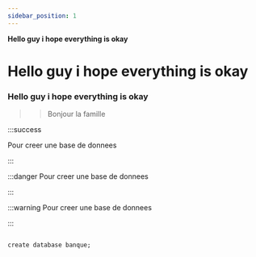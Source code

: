 ```yaml
---
sidebar_position: 1
---
```

**Hello guy i hope everything is okay**
# Hello guy i hope everything is okay
### Hello guy i hope everything is okay

>>Bonjour la famille



:::success

Pour creer une base de donnees 

:::

:::danger
Pour creer une base de donnees 

:::

:::warning
Pour creer une base de donnees 

:::


```

create database banque; 
```